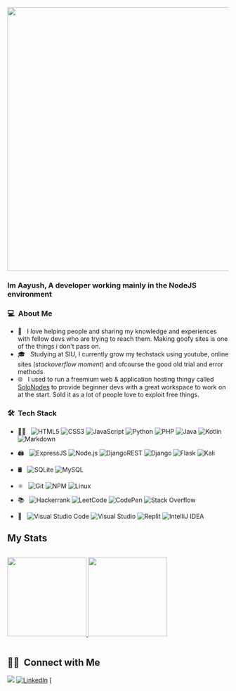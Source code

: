 <div align="center">
<img src="https://github.com/Anmol-Baranwal/Cool-GIFs-For-GitHub/assets/74038190/80728820-e06b-4f96-9c9e-9df46f0cc0a5" width="600">
</div>  

### Im Aayush, A developer working mainly in the NodeJS environment

### 💻 &nbsp;About Me 

- 🤔 &nbsp; I love helping people and sharing my knowledge and experiences with fellow devs who are trying to reach them. Making goofy sites is one of the things i don't pass on.
- 🎓 &nbsp; Studying at SIU, I currently grow my techstack using youtube, online sites (*stackoverflow moment*) and ofcourse the good old trial and error methods
- 🌐 &nbsp; I used to run a freemium web & application hosting thingy called [SoloNodes](https://solonodes.net) to provide beginner devs with a great workspace to work on at the start. Sold it as a lot of people love to exploit free things.


### 🛠 &nbsp;Tech Stack

- 👨‍💻 &nbsp;
  ![HTML5](https://img.shields.io/badge/html5-%23E34F26.svg?style=flat&logo=html5&logoColor=white)
  ![CSS3](https://img.shields.io/badge/css3-%231572B6.svg?style=flat&logo=css3&logoColor=white)
  ![JavaScript](https://img.shields.io/badge/javascript-%23323330.svg?style=flat&logo=javascript&logoColor=%23F7DF1E)
  ![Python](https://img.shields.io/badge/python-3670A0?style=flat&logo=python&logoColor=ffdd54)
  ![PHP](https://img.shields.io/badge/php-%23777BB4.svg?style=flat&logo=php&logoColor=white)
  ![Java](https://img.shields.io/badge/java-%23ED8B00.svg?style=flat&logo=openjdk&logoColor=white)
  ![Kotlin](https://img.shields.io/badge/kotlin-%237F52FF.svg?style=flat&logo=kotlin&logoColor=white)
  ![Markdown](https://img.shields.io/badge/markdown-%23000000.svg?style=flat&logo=markdown&logoColor=white)

- 🖨️ &nbsp;
  ![ExpressJS](https://img.shields.io/badge/Express.js-404D59?style=flat)
  ![Node.js](https://img.shields.io/badge/-Node.js-333333?style=flat&logo=node.js)
  ![DjangoREST](https://img.shields.io/badge/DJANGO-REST-ff1709?style=flat&logo=django&logoColor=white&color=ff1709&labelColor=gray)
  ![Django](https://img.shields.io/badge/django-%23092E20.svg?style=flat&logo=django&logoColor=white)
  ![Flask](https://img.shields.io/badge/flask-%23000.svg?style=flat&logo=flask&logoColor=white)
  ![Kali](https://img.shields.io/badge/Kali-268BEE?style=flat&logo=kalilinux&logoColor=white)

- 🛢 &nbsp;
  ![SQLite](https://img.shields.io/badge/sqlite-%2307405e.svg?style=flat&logo=sqlite&logoColor=white)
  ![MySQL](https://img.shields.io/badge/MySQL-00000F?style=flat&logo=mysql&logoColor=white)

- ⚛ &nbsp;
  ![Git](https://img.shields.io/badge/-Git-333333?style=flat&logo=git)
  ![NPM](https://img.shields.io/badge/NPM-%23000000.svg?style=flat&logo=npm&logoColor=white)
  ![Linux](https://img.shields.io/badge/Linux-FCC624?style=flat&logo=linux&logoColor=black)

- 📚 &nbsp;
  ![Hackerrank](https://img.shields.io/badge/-Hackerrank-2EC866?style=flat&logo=HackerRank&logoColor=white)
  ![LeetCode](https://img.shields.io/badge/LeetCode-000000?style=flat&logo=LeetCode&logoColor=#d16c06)
  ![CodePen](https://img.shields.io/badge/CodePen-white?style=flat&logo=codepen&logoColor=black)
  ![Stack Overflow](https://img.shields.io/badge/-Stackoverflow-FE7A16?style=flat&logo=stack-overflow&logoColor=white)

- 🔧 &nbsp;
  ![Visual Studio Code](https://img.shields.io/badge/-Visual%20Studio%20Code-333333?style=flat&logo=visual-studio-code&logoColor=007ACC)
  ![Visual Studio](https://img.shields.io/badge/VisualStudio-5C2D91.svg?style=flat&logo=visual-studio&logoColor=white)
  ![Replit](https://img.shields.io/badge/Replit-DD1200?style=flat&logo=Replit&logoColor=white)
  ![IntelliJ IDEA](https://img.shields.io/badge/IntelliJIDEA-000000.svg?style=flat&logo=intellij-idea&logoColor=white)

## My Stats
<p style="display: inline-block">
<a href="https://github.com/Aayush-683">
  <img height="180em" src="https://github-readme-stats.vercel.app/api?username=Aayush-683&show_icons=true&theme=radical&hide=contribs" />
  <img height="180em" src="https://github-readme-stats-eight-theta.vercel.app/api/top-langs/?username=Aayush-683&theme=radical&layout=compact" />
</a>
</p>


##  🤝🏻 &nbsp;Connect with Me

[![](https://img.shields.io/badge/Connect%20Via%20Email-D14836?style=for-the-badge&logo=gmail&logoColor=white)](mailto:aayushgoel683@outlook.com)
[![LinkedIn](https://img.shields.io/badge/linkedin-%230077B5.svg?style=for-the-badge&logo=linkedin&logoColor=white)](https://linkedin.com/aayushgoel683)
[

